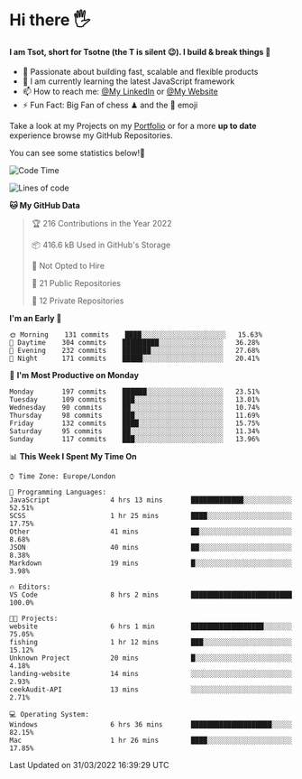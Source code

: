 # Hi there :raised_hand_with_fingers_splayed:
#### I am Tsot, short for Tsotne (the T is silent :wink:). I build & break things :space_invader:
- :telescope: Passionate about building fast, scalable and flexible products
- :seedling: I am currently learning the latest JavaScript framework 
- :mailbox: How to reach me: [@My LinkedIn](https://www.linkedin.com/in/tsotne-gvadzabia/) or [@My Website](https://tsotne.co.uk/contact)
- :zap: Fun Fact: Big Fan of chess ♟ and the 👾 emoji

Take a look at my Projects on my [Portfolio](https://tsotne.co.uk/) or for a more **up to date** experience browse my GitHub Repositories.

You can see some statistics below!:space_invader:
<!--START_SECTION:waka-->
![Code Time](http://img.shields.io/badge/Code%20Time-600%20hrs%203%20mins-blue)

![Lines of code](https://img.shields.io/badge/From%20Hello%20World%20I%27ve%20Written-2%20Million%20lines%20of%20code-blue)

**🐱 My GitHub Data** 

> 🏆 216 Contributions in the Year 2022
 > 
> 📦 416.6 kB Used in GitHub's Storage 
 > 
> 🚫 Not Opted to Hire
 > 
> 📜 21 Public Repositories 
 > 
> 🔑 12 Private Repositories  
 > 
**I'm an Early 🐤** 

```text
🌞 Morning    131 commits    ████░░░░░░░░░░░░░░░░░░░░░   15.63% 
🌆 Daytime    304 commits    █████████░░░░░░░░░░░░░░░░   36.28% 
🌃 Evening    232 commits    ███████░░░░░░░░░░░░░░░░░░   27.68% 
🌙 Night      171 commits    █████░░░░░░░░░░░░░░░░░░░░   20.41%

```
📅 **I'm Most Productive on Monday** 

```text
Monday       197 commits    ██████░░░░░░░░░░░░░░░░░░░   23.51% 
Tuesday      109 commits    ███░░░░░░░░░░░░░░░░░░░░░░   13.01% 
Wednesday    90 commits     ██░░░░░░░░░░░░░░░░░░░░░░░   10.74% 
Thursday     98 commits     ███░░░░░░░░░░░░░░░░░░░░░░   11.69% 
Friday       132 commits    ████░░░░░░░░░░░░░░░░░░░░░   15.75% 
Saturday     95 commits     ██░░░░░░░░░░░░░░░░░░░░░░░   11.34% 
Sunday       117 commits    ███░░░░░░░░░░░░░░░░░░░░░░   13.96%

```


📊 **This Week I Spent My Time On** 

```text
⌚︎ Time Zone: Europe/London

💬 Programming Languages: 
JavaScript               4 hrs 13 mins       █████████████░░░░░░░░░░░░   52.51% 
SCSS                     1 hr 25 mins        ████░░░░░░░░░░░░░░░░░░░░░   17.75% 
Other                    41 mins             ██░░░░░░░░░░░░░░░░░░░░░░░   8.68% 
JSON                     40 mins             ██░░░░░░░░░░░░░░░░░░░░░░░   8.38% 
Markdown                 19 mins             █░░░░░░░░░░░░░░░░░░░░░░░░   3.98%

🔥 Editors: 
VS Code                  8 hrs 2 mins        █████████████████████████   100.0%

🐱‍💻 Projects: 
website                  6 hrs 1 min         ██████████████████░░░░░░░   75.05% 
fishing                  1 hr 12 mins        ███░░░░░░░░░░░░░░░░░░░░░░   15.12% 
Unknown Project          20 mins             █░░░░░░░░░░░░░░░░░░░░░░░░   4.18% 
landing-website          14 mins             ░░░░░░░░░░░░░░░░░░░░░░░░░   2.93% 
ceekAudit-API            13 mins             ░░░░░░░░░░░░░░░░░░░░░░░░░   2.71%

💻 Operating System: 
Windows                  6 hrs 36 mins       ████████████████████░░░░░   82.15% 
Mac                      1 hr 26 mins        ████░░░░░░░░░░░░░░░░░░░░░   17.85%

```


 Last Updated on 31/03/2022 16:39:29 UTC
<!--END_SECTION:waka-->
